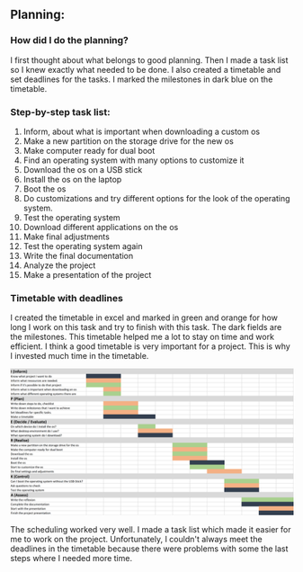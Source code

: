 ## Planning:

### How did I do the planning?
I first thought about what belongs to good planning.
Then I made a task list so I knew exactly what needed to be done. I also created a timetable and set deadlines for the tasks.
I marked the milestones in dark blue on the timetable. 

### Step-by-step task list:

1. Inform, about what is important when downloading a custom os
2. Make a new partition on the storage drive for the new os
3. Make computer ready for dual boot
4. Find an operating system with many options to customize it
5. Download the os on a USB stick
6. Install the os on the laptop
7. Boot the os
9. Do customizations and try different options for the look of the operating system.
10. Test the operating system
11. Download different applications on the os
12. Make final adjustments
13. Test the operating system again
14. Write the final documentation
15. Analyze the project
16. Make a presentation of the project

### Timetable with deadlines
I created the timetable in excel and marked in green and orange for how long I work on this task and try to finish with this task. The dark fields are the milestones.
This timetable helped me a lot to stay on time and work efficient. I think a good timetable is very important for a project. This is why I invested much time in the timetable.

![alt Text](Timetable.png)

The scheduling worked very well. I made a task list which made it easier for me to work on the project. Unfortunately, I couldn't always meet the deadlines in the timetable because there were problems with some the last steps where I needed more time.
